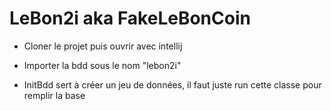 # LeBon2i aka FakeLeBonCoin
- Cloner le projet puis ouvrir avec intellij
- Importer la bdd sous le nom "lebon2i"

- InitBdd sert à créer un jeu de données, il faut juste run cette classe pour remplir la base
